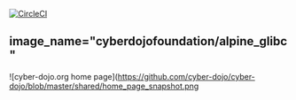 [![CircleCI](https://circleci.com/gh/cyber-dojo-languages/alpine-glibc.svg?style=svg)](https://circleci.com/gh/cyber-dojo-languages/alpine-glibc)

## image_name="cyberdojofoundation/alpine_glibc"

![cyber-dojo.org home page](https://github.com/cyber-dojo/cyber-dojo/blob/master/shared/home_page_snapshot.png